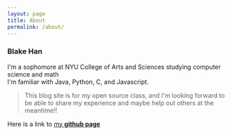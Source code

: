```yaml
---
layout: page
title: About
permalink: /about/
---
```


### Blake Han

I'm a sophomore at NYU College of Arts and Sciences studying computer science and math  
I'm familiar with Java, Python, C, and Javascript.

> This blog site is for my open source class, and I'm looking forward to be able to share my experience and maybe help out others at the meantime!!

Here is a link to [my **github page**](https://github.com/BlakeHan01)

